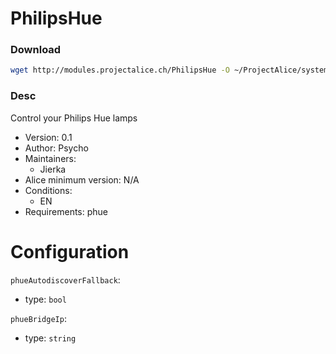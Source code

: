 # PhilipsHue

### Download
```bash
wget http://modules.projectalice.ch/PhilipsHue -O ~/ProjectAlice/system/moduleInstallTickets/PhilipsHue.install
```

### Desc
Control your Philips Hue lamps

- Version: 0.1
- Author: Psycho
- Maintainers:
  - Jierka
- Alice minimum version: N/A
- Conditions:
  - EN
- Requirements: phue


Configuration
=============

`phueAutodiscoverFallback`:
 - type: `bool`
 
`phueBridgeIp`:
 - type: `string`
 
